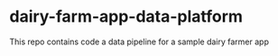 # dairy-farm-app-data-platform
This repo contains code a data pipeline for a sample dairy farmer app
